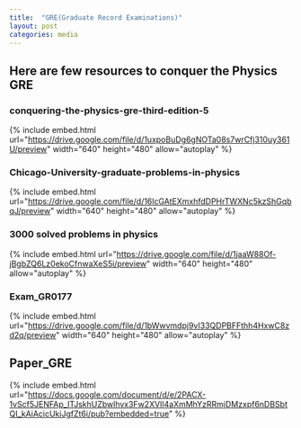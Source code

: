 ```yaml
---
title:  "GRE(Graduate Record Examinations)"
layout: post
categories: media
---
```

## Here are few resources to conquer the Physics GRE
### conquering-the-physics-gre-third-edition-5
{% include embed.html url="https://drive.google.com/file/d/1uxpoBuDg6gNOTa08s7wrCfj310uy361U/preview" width="640" height="480" allow="autoplay" %}

### Chicago-University-graduate-problems-in-physics
{% include embed.html url="https://drive.google.com/file/d/16lcGAtEXmxhfdDPHrTWXNc5kzShGqbqJ/preview" width="640" height="480" allow="autoplay" %}

### 3000 solved problems in physics
{% include embed.html url="https://drive.google.com/file/d/1jaaW88Of-jBgbZQ6Lz0ekoCfnwaXeS5i/preview" width="640" height="480" allow="autoplay" %}

### Exam_GR0177
{% include embed.html url="https://drive.google.com/file/d/1bWwvmdpj9vI33QDPBFFthh4HxwC8zd2q/preview" width="640" height="480" allow="autoplay" %}

## Paper_GRE

{% include embed.html url="https://docs.google.com/document/d/e/2PACX-1vScf5JENFAp_ITJskhUZbwlhvx3Fw2XVIl4aXmMhYzRRmjDMzxpf6nDBSbtQI_kAiAcicUkiJgfZt6i/pub?embedded=true" %}
